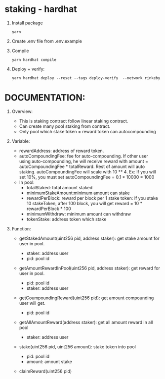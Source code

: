 # staking - hardhat

1. Install package 
    ```
    yarn
    ``` 
    
2. Create .env file from .env.example
3. Compile
    ```
    yarn hardhat compile
    ```
4. Deploy + verify:
    ```
    yarn hardhat deploy --reset --tags deploy-verify  --network rinkeby
    
    ```
# DOCUMENTATION:

1. Overview:
   - This is staking contract follow linear staking contract.
   - Can create many pool staking from contract.
   - Only pool which stake token = reward token can autocompounding


2. Variable:
   - rewardAddress: address of reward token.
   - autoCompoundingFee: fee for auto-compounding. If other user using auto-compounding, he will receive reward with amount = autoCompoundingFee * totalReward. Rest of amount will auto staking. autoCompoundingFee will scale with 10 ** 4. Ex: If you will set 10%, you must set autoCompoundingFee = 0.1 * 10000 = 1000
   - In pool:
      - totalStaked: total amount staked
      - minimumStakeAmount:minimum amount can stake
      - rewardPerBlock: reward per block per 1 stake token: If you stake 10 stakeToken, after 100 block, you will get reward = 10 * rewardPerBlock * 100
      - minimumWithdraw: minimum amount can withdraw
      - tokenStake: address token which stake
3. Function:
   - getStakedAmount(uint256 pid, address staker): get stake amount for user in pool.
       - staker: address user
       - pid: pool id

   - getAmountRewardInPool(uint256 pid, address staker): get reward for user in pool.
       - pid: pool id
       - staker: address user
  
   - getCoumpoundingReward(uint256 pid): get amount compounding user will get.
       - pid: pool id

   - getAllAmountReward(address staker): get all amount reward in all pool
       - staker: address user

   - stake(uint256 pid, uint256 amount): stake token into pool
       - pid: pool id
       - amount: amount stake

   - claimReward(uint256 pid)